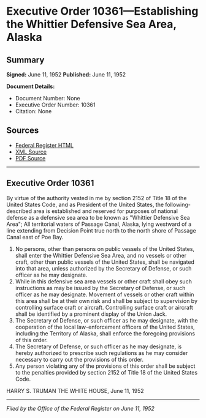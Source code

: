 # Executive Order 10361—Establishing the Whittier Defensive Sea Area, Alaska

## Summary

**Signed:** June 11, 1952
**Published:** June 11, 1952

**Document Details:**
- Document Number: None
- Executive Order Number: 10361
- Citation: None

## Sources
- [Federal Register HTML](https://www.presidency.ucsb.edu/documents/executive-order-10361-establishing-the-whittier-defensive-sea-area-alaska)
- [XML Source](None)
- [PDF Source](None)

---

## Executive Order 10361

By virtue of the authority vested in me by section 2152 of Title 18 of the United States Code, and as President of the United States, the following-described area is established and reserved for purposes of national defense as a defensive sea area to be known as "Whittier Defensive Sea Area";
All territorial waters of Passage Canal, Alaska, lying westward of a line extending from Decision Point true north to the north shore of Passage Canal east of Poe Bay.
1. No persons, other than persons on public vessels of the United States, shall enter the Whittier Defensive Sea Area, and no vessels or other craft, other than public vessels of the United States, shall be navigated into that area, unless authorized by the Secretary of Defense, or such officer as he may designate.
2. While in this defensive sea area vessels or other craft shall obey such instructions as may be issued by the Secretary of Defense, or such officer as he may designate. Movement of vessels or other craft within this area shall be at their own risk and shall be subject to supervision by controlling surface craft or aircraft. Controlling surface craft or aircraft shall be identified by a prominent display of the Union Jack.
3. The Secretary of Defense, or such officer as he may designate, with the cooperation of the local law-enforcement officers of the United States, including the Territory of Alaska, shall enforce the foregoing provisions of this order.
4. The Secretary of Defense, or such officer as he may designate, is hereby authorized to prescribe such regulations as he may consider necessary to carry out the provisions of this order.
5. Any person violating any of the provisions of this order shall be subject to the penalties provided by section 2152 of Title 18 of the United States Code.

HARRY S. TRUMAN
THE WHITE HOUSE,
June 11, 1952

---

*Filed by the Office of the Federal Register on June 11, 1952*
